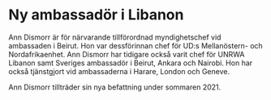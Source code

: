# Ny ambassadör i Libanon

Ann Dismorr är för närvarande tillförordnad myndighetschef vid ambassaden i Beirut. Hon var dessförinnan chef för UD:s Mellanöstern- och Nordafrikaenhet. Ann Dismorr har tidigare också varit chef för UNRWA Libanon samt Sveriges ambassadör i Beirut, Ankara och Nairobi. Hon har också tjänstgjort vid ambassaderna i Harare, London och Geneve.

Ann Dismorr tillträder sin nya befattning under sommaren 2021.
